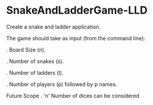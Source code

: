 # SnakeAndLadderGame-LLD


Create a snake and ladder application.

The game should take as input (from the command line):

. Board Size (n).

. Number of snakes (s).

. Number of ladders (l).

. Number of players (p) followed by p names.

Future Scope
. 'n' Number of dices can be considered


